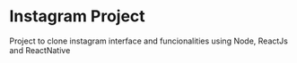 # Instagram Project
Project to clone instagram interface and funcionalities using Node, ReactJs and ReactNative
